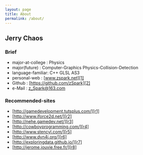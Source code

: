```yaml
---
layout: page
title: About
permalink: /about/
---
```


## Jerry Chaos

### Brief

* major-at-college : Physics
* major(future) : Computer-Graphics Physics-Collision-Detection
* language-familiar: C++ GLSL AS3 
* personal-web : [www.zspark.net][1]
* Github : [https://github.com/zSpark][2]
* e-Mail : [z_Spark@163.com][3]

### Recommended-sites

* [http://gamedevelopment.tutsplus.com/][r1]
* [http://www.iforce2d.net/][r2]
* [http://nehe.gamedev.net/][r3]
* [http://cowboyprogramming.com/][r4]
* [http://www.stencyl.com/][r5]
* [http://www.dyn4j.org/][r6]
* [http://exploringdata.github.io/][r7]
* [http://jerome.jouvie.free.fr/][r8]

[1]:http://www.zspark.net
[2]:https://github.com/zSpark
[3]:mailto:z_Spark@163.com

[r1]:http://gamedevelopment.tutsplus.com/
[r2]:http://www.iforce2d.net/
[r3]:http://nehe.gamedev.net/
[r4]:http://cowboyprogramming.com/
[r5]:http://www.stencyl.com/
[r6]:http://www.dyn4j.org/
[r7]:http://exploringdata.github.io/
[r8]:http://jerome.jouvie.free.fr/




